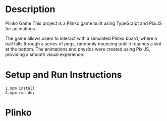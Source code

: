 # Description

Plinko Game
This project is a Plinko game built using TypeScript and PixiJS for animations.

The game allows users to interact with a simulated Plinko board, where a ball falls through a series of pegs, randomly bouncing until it reaches a slot at the bottom. The animations and physics were created using PixiJS, providing a smooth visual experience.

# Setup and Run Instructions

```
1.npm install
2.npm run dev
```
# Plinko

